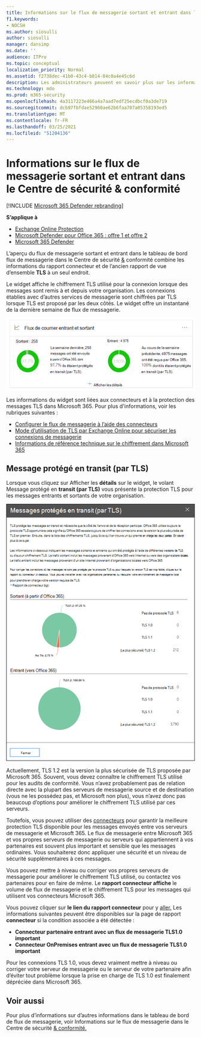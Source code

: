 ```yaml
---
title: Informations sur le flux de messagerie sortant et entrant dans le tableau de bord flux de messagerie
f1.keywords:
- NOCSH
ms.author: siosulli
author: siosulli
manager: dansimp
ms.date: ''
audience: ITPro
ms.topic: conceptual
localization_priority: Normal
ms.assetid: f2738dec-41b0-43c4-b814-84c0a4e45c6d
description: Les administrateurs peuvent en savoir plus sur les informations sur le flux de messagerie sortant et entrant dans le tableau de bord flux de messagerie du Centre de sécurité & conformité.
ms.technology: mdo
ms.prod: m365-security
ms.openlocfilehash: 4a3117223e466a4a7aad7edf25ecdbcf0a3de719
ms.sourcegitcommit: dcb97fbfdae52960ae62b6faa707a05358193ed5
ms.translationtype: MT
ms.contentlocale: fr-FR
ms.lasthandoff: 03/25/2021
ms.locfileid: "51204136"
---
```

# <a name="outbound-and-inbound-mail-flow-insight-in-the-security--compliance-center"></a>Informations sur le flux de messagerie sortant et entrant dans le Centre de sécurité & conformité

[!INCLUDE [Microsoft 365 Defender rebranding](../includes/microsoft-defender-for-office.md)]

**S’applique à**
- [Exchange Online Protection](exchange-online-protection-overview.md)
- [Microsoft Defender pour Office 365 : offre 1 et offre 2](defender-for-office-365.md)
- [Microsoft 365 Defender](../defender/microsoft-365-defender.md)

L’aperçu du flux de messagerie [](mail-flow-insights-v2.md) sortant et entrant dans le tableau de bord flux [](view-mail-flow-reports.md#connector-report) de messagerie dans le Centre de sécurité [&](https://protection.office.com) conformité combine les informations du rapport connecteur et de l’ancien rapport de vue d’ensemble **TLS** à un seul endroit. 

Le widget affiche le chiffrement TLS utilisé pour la connexion lorsque des messages sont remis à et depuis votre organisation. Les connexions établies avec d’autres services de messagerie sont chiffrées par TLS lorsque TLS est proposé par les deux côtés. Le widget offre un instantané de la dernière semaine de flux de messagerie.

![Widget de flux de messagerie sortant et entrant dans le tableau de bord de flux de messagerie dans le Centre de sécurité & conformité](../../media/mfi-outbound-and-inbound-mail-flow-report-widget.png)

Les informations du widget sont liées aux connecteurs et à la protection des messages TLS dans Microsoft 365. Pour plus d'informations, voir les rubriques suivantes :

- [Configurer le flux de messagerie à l’aide des connecteurs](/exchange/mail-flow-best-practices/use-connectors-to-configure-mail-flow/use-connectors-to-configure-mail-flow)
- [Mode d’utilisation de TLS par Exchange Online pour sécuriser les connexions de messagerie](../../compliance/exchange-online-uses-tls-to-secure-email-connections.md)
- [Informations de référence technique sur le chiffrement dans Microsoft 365](../../compliance/technical-reference-details-about-encryption.md)

## <a name="message-protected-in-transit-by-tls"></a>Message protégé en transit (par TLS)

Lorsque vous cliquez sur Afficher les **détails** sur le widget, le volant Message protégé en **transit (par TLS)** vous présente la protection TLS pour les messages entrants et sortants de votre organisation.

![Message protégé en transit (par TLS) qui s’affiche après que vous avez cliqué sur Afficher les détails sur le widget de messagerie sortant et entrant](../../media/mfi-outbound-and-inbound-mail-flow-report-details.png)

Actuellement, TLS 1.2 est la version la plus sécurisée de TLS proposée par Microsoft 365. Souvent, vous devez connaître le chiffrement TLS utilisé pour les audits de conformité. Vous n’avez probablement pas de relation directe avec la plupart des serveurs de messagerie source et de destination (vous ne les possédez pas, et Microsoft non plus), vous n’avez donc pas beaucoup d’options pour améliorer le chiffrement TLS utilisé par ces serveurs.

Toutefois, vous pouvez utiliser des [connecteurs](/exchange/mail-flow-best-practices/use-connectors-to-configure-mail-flow/use-connectors-to-configure-mail-flow) pour garantir la meilleure protection TLS disponible pour les messages envoyés entre vos serveurs de messagerie et Microsoft 365. Le flux de messagerie entre Microsoft 365 et vos propres serveurs de messagerie ou serveurs qui appartiennent à vos partenaires est souvent plus important et sensible que les messages ordinaires. Vous souhaiterez donc appliquer une sécurité et un niveau de sécurité supplémentaires à ces messages.

Vous pouvez mettre à niveau ou corriger vos propres serveurs de messagerie pour améliorer le chiffrement TLS utilisé, ou contactez vos partenaires pour en faire de même. Le **rapport connecteur affiche** le volume de flux de messagerie et le chiffrement TLS pour les messages qui utilisent vos connecteurs Microsoft 365.

Vous pouvez cliquer sur **le lien du rapport connecteur** pour y [aller.](view-mail-flow-reports.md#connector-report) Les informations suivantes peuvent être disponibles sur la page de rapport **connecteur** si la condition associée a été détectée :

- **Connecteur partenaire entrant avec un flux de messagerie TLS1.0 important**
- **Connecteur OnPremises entrant avec un flux de messagerie TLS1.0 important**

Pour les connexions TLS 1.0, vous devez vraiment mettre à niveau ou corriger votre serveur de messagerie ou le serveur de votre partenaire afin d’éviter tout problème lorsque la prise en charge de TLS 1.0 est finalement dépréciée dans Microsoft 365.

## <a name="see-also"></a>Voir aussi

Pour plus d’informations sur d’autres informations dans le tableau de bord de flux de messagerie, voir Informations sur le flux de messagerie dans le Centre de sécurité [& conformité.](mail-flow-insights-v2.md)